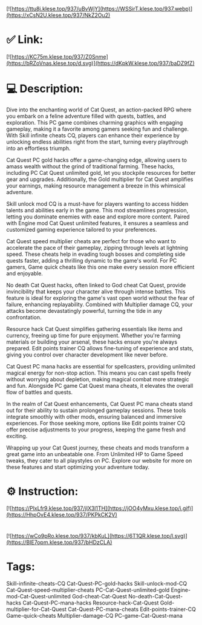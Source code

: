 [![https://ttu8j.klese.top/937/uBvWjY](https://WSSirT.klese.top/937.webp)](https://xCsN2U.klese.top/937/NkZ2Ou2)
# ✅ Link:
[![https://KC75m.klese.top/937/Z0Snme](https://bRZoVnas.klese.top/d.svg)](https://dKpkW.klese.top/937/baDZ9fZ)
# 💻 Description:
Dive into the enchanting world of Cat Quest, an action-packed RPG where you embark on a feline adventure filled with quests, battles, and exploration. This PC game combines charming graphics with engaging gameplay, making it a favorite among gamers seeking fun and challenge. With Skill infinite cheats CQ, players can enhance their experience by unlocking endless abilities right from the start, turning every playthrough into an effortless triumph.



Cat Quest PC gold hacks offer a game-changing edge, allowing users to amass wealth without the grind of traditional farming. These hacks, including PC Cat Quest unlimited gold, let you stockpile resources for better gear and upgrades. Additionally, the Gold multiplier for Cat Quest amplifies your earnings, making resource management a breeze in this whimsical adventure.



Skill unlock mod CQ is a must-have for players wanting to access hidden talents and abilities early in the game. This mod streamlines progression, letting you dominate enemies with ease and explore more content. Paired with Engine mod Cat Quest unlimited features, it ensures a seamless and customized gaming experience tailored to your preferences.



Cat Quest speed multiplier cheats are perfect for those who want to accelerate the pace of their gameplay, zipping through levels at lightning speed. These cheats help in evading tough bosses and completing side quests faster, adding a thrilling dynamic to the game's world. For PC gamers, Game quick cheats like this one make every session more efficient and enjoyable.



No death Cat Quest hacks, often linked to God cheat Cat Quest, provide invincibility that keeps your character alive through intense battles. This feature is ideal for exploring the game's vast open world without the fear of failure, enhancing replayability. Combined with Multiplier damage CQ, your attacks become devastatingly powerful, turning the tide in any confrontation.



Resource hack Cat Quest simplifies gathering essentials like items and currency, freeing up time for pure enjoyment. Whether you're farming materials or building your arsenal, these hacks ensure you're always prepared. Edit points trainer CQ allows fine-tuning of experience and stats, giving you control over character development like never before.



Cat Quest PC mana hacks are essential for spellcasters, providing unlimited magical energy for non-stop action. This means you can cast spells freely without worrying about depletion, making magical combat more strategic and fun. Alongside PC game Cat Quest mana cheats, it elevates the overall flow of battles and quests.



In the realm of Cat Quest enhancements, Cat Quest PC mana cheats stand out for their ability to sustain prolonged gameplay sessions. These tools integrate smoothly with other mods, ensuring balanced and immersive experiences. For those seeking more, options like Edit points trainer CQ offer precise adjustments to your progress, keeping the game fresh and exciting.



Wrapping up your Cat Quest journey, these cheats and mods transform a great game into an unbeatable one. From Unlimited HP to Game Speed tweaks, they cater to all playstyles on PC. Explore our website for more on these features and start optimizing your adventure today.

# ⚙️ Instruction:
[![https://PlxLfr9.klese.top/937/jIX3l1TH](https://jOO4yMxu.klese.top/i.gif)](https://HhpOvE4.klese.top/937/PKPkCK2V)
#
[![https://wCo9pRo.klese.top/937/kbKuL](https://6T1QR.klese.top/l.svg)](https://BIE7opm.klese.top/937/bHDzCLA)
# Tags:
Skill-infinite-cheats-CQ Cat-Quest-PC-gold-hacks Skill-unlock-mod-CQ Cat-Quest-speed-multiplier-cheats PC-Cat-Quest-unlimited-gold Engine-mod-Cat-Quest-unlimited God-cheat-Cat-Quest No-death-Cat-Quest-hacks Cat-Quest-PC-mana-hacks Resource-hack-Cat-Quest Gold-multiplier-for-Cat-Quest Cat-Quest-PC-mana-cheats Edit-points-trainer-CQ Game-quick-cheats Multiplier-damage-CQ PC-game-Cat-Quest-mana






